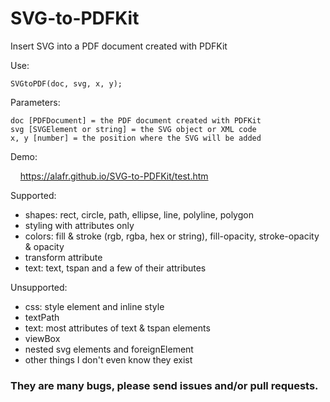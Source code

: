 # SVG-to-PDFKit
Insert SVG into a PDF document created with PDFKit

Use:

    SVGtoPDF(doc, svg, x, y);

Parameters:

    doc [PDFDocument] = the PDF document created with PDFKit
    svg [SVGElement or string] = the SVG object or XML code
    x, y [number] = the position where the SVG will be added

Demo:

&nbsp; &nbsp; <a href="https://alafr.github.io/SVG-to-PDFKit/test.htm" target="_blank">https://alafr.github.io/SVG-to-PDFKit/test.htm</a>

Supported:
 - shapes: rect, circle, path, ellipse, line, polyline, polygon
 - styling with attributes only
 - colors: fill & stroke (rgb, rgba, hex or string), fill-opacity, stroke-opacity & opacity
 - transform attribute
 - text: text, tspan and a few of their attributes

Unsupported:
 - css: style element and inline style
 - textPath
 - text: most attributes of text & tspan elements
 - viewBox
 - nested svg elements and foreignElement
 - other things I don't even know they exist

### They are many bugs, please send issues and/or pull requests.
